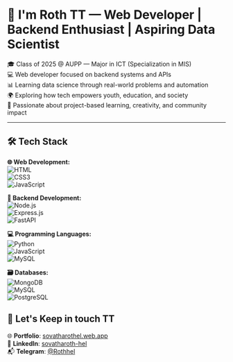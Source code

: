 # 👋 I'm Roth TT — Web Developer | Backend Enthusiast | Aspiring Data Scientist

🎓 Class of 2025 @ AUPP — Major in ICT (Specialization in MIS)  
💻 Web developer focused on backend systems and APIs  
📊 Learning data science through real-world problems and automation  
🌍 Exploring how tech empowers youth, education, and society  
🧪 Passionate about project-based learning, creativity, and community impact  

---

## 🛠️ Tech Stack

**🌐 Web Development:**  
![HTML](https://img.shields.io/badge/HTML5-E34F26?logo=html5&logoColor=white)  
![CSS3](https://img.shields.io/badge/CSS3-1572B6?logo=css3&logoColor=white)  
![JavaScript](https://img.shields.io/badge/JavaScript-F7DF1E?logo=javascript&logoColor=000)

**🔧 Backend Development:**  
![Node.js](https://img.shields.io/badge/Node.js-339933?logo=node.js&logoColor=white)  
![Express.js](https://img.shields.io/badge/Express.js-000000?logo=express&logoColor=white)  
![FastAPI](https://img.shields.io/badge/FastAPI-009688?logo=fastapi&logoColor=white)

**💻 Programming Languages:**  
![Python](https://img.shields.io/badge/Python-3776AB?logo=python&logoColor=white)  
![JavaScript](https://img.shields.io/badge/JavaScript-F7DF1E?logo=javascript&logoColor=000)  
![MySQL](https://img.shields.io/badge/MySQL-4479A1?logo=mysql&logoColor=white)

**🗃️ Databases:**  
![MongoDB](https://img.shields.io/badge/Mongoose-880000?logo=mongodb&logoColor=white)  
![MySQL](https://img.shields.io/badge/MySQL-4479A1?logo=mysql&logoColor=white)  
![PostgreSQL](https://img.shields.io/badge/PostgreSQL-336791?logo=postgresql&logoColor=white)



## 🔗 Let's Keep in touch TT

🌐 **Portfolio**: [sovatharothel.web.app](https://sovatharothel.web.app)  
💼 **LinkedIn**: [sovatharoth-hel](https://www.linkedin.com/in/sovatharoth-hel/)  
📬 **Telegram**: [@Rothhel](https://t.me/Rothhel)

